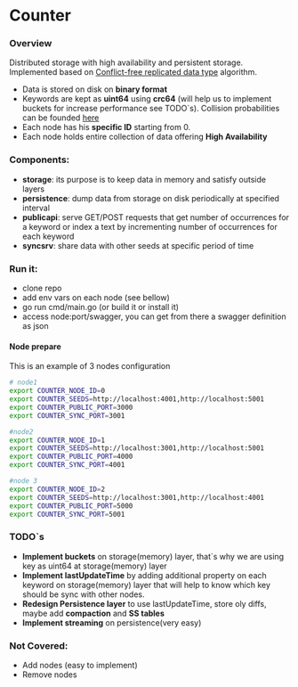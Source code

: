 # Counter

### Overview
Distributed storage with high availability and persistent storage.
Implemented based on [Conflict-free replicated data type](https://en.wikipedia.org/wiki/Conflict-free_replicated_data_type) algorithm. 
* Data is stored on disk on **binary format**
* Keywords are kept as **uint64** using **crc64**  (will help us to implement buckets for increase performance see TODO`s). Collision probabilities can be founded [here](https://en.wikipedia.org/wiki/Birthday_problem#Probability_table)
* Each node has his **specific ID** starting from 0.
* Each node holds entire collection of data offering **High Availability**

### Components:
* **storage**: its purpose is to keep data in memory and satisfy outside layers
* **persistence**: dump data from storage on disk periodically at specified interval
* **publicapi**: serve GET/POST requests that get number of occurrences for a keyword or index a text by incrementing number of occurrences for each keyword 
* **syncsrv**: share data with other seeds at specific period of time

### Run it:
* clone repo
* add env vars on each node (see bellow)
* go run cmd/main.go (or build it or install it)
* access node:port/swagger, you can get from there a swagger definition as json

#### Node prepare
This is an example of 3 nodes configuration
```bash
# node1
export COUNTER_NODE_ID=0
export COUNTER_SEEDS=http://localhost:4001,http://localhost:5001
export COUNTER_PUBLIC_PORT=3000
export COUNTER_SYNC_PORT=3001

#node2
export COUNTER_NODE_ID=1
export COUNTER_SEEDS=http://localhost:3001,http://localhost:5001
export COUNTER_PUBLIC_PORT=4000
export COUNTER_SYNC_PORT=4001

#node 3
export COUNTER_NODE_ID=2
export COUNTER_SEEDS=http://localhost:3001,http://localhost:4001
export COUNTER_PUBLIC_PORT=5000
export COUNTER_SYNC_PORT=5001
```

### TODO`s
* **Implement buckets** on storage(memory) layer, that`s why we are using key as uint64 at storage(memory) layer 
* **Implement lastUpdateTime** by adding additional property on each keyword on storage(memory) layer that will help to know which key should be sync with other nodes.
* **Redesign Persistence layer** to use lastUpdateTime, store oly diffs, maybe add **compaction** and **SS tables**
* **Implement streaming** on persistence(very easy)

### Not Covered:
* Add nodes (easy to implement)
* Remove nodes
